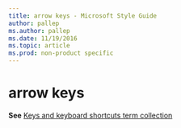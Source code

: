 ```yaml
---
title: arrow keys - Microsoft Style Guide
author: pallep
ms.author: pallep
ms.date: 11/19/2016
ms.topic: article
ms.prod: non-product specific
---
```


# arrow keys

**See** [Keys and keyboard shortcuts term collection](/style-guide/a-z-word-list-term-collections/term-collections/keys-keyboard-shortcuts)
